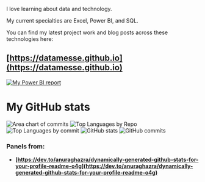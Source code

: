 I love learning about data and technology.

My current specialties are Excel, Power BI, and SQL.

You can find my latest project work and blog posts across these technologies here:

## [https://datamesse.github.io](https://datamesse.github.io)

[![My Power BI report](https://github.com/datamesse/datamesse.github.io/blob/main/src/assets-portfolio/img-2022-12-portfolio-website-react-v3.gif?raw=true)](https://datamesse.github.io)


# My GitHub stats

![Area chart of commits](https://github-profile-summary-cards.vercel.app/api/cards/profile-details?username=datamesse&theme=nord_bright)
![Top Languages by Repo](http://github-profile-summary-cards.vercel.app/api/cards/repos-per-language?username=datamesse&theme=nord_bright) ![Top Languages by commit](http://github-profile-summary-cards.vercel.app/api/cards/most-commit-language?username=datamesse&theme=nord_bright)
![GitHub stats](http://github-profile-summary-cards.vercel.app/api/cards/stats?username=datamesse&theme=nord_bright) ![GitHub commits](http://github-profile-summary-cards.vercel.app/api/cards/productive-time?username=vn7n24fzkq&theme=nord_bright&utcOffset=8)

### Panels from:
* **[https://dev.to/anuraghazra/dynamically-generated-github-stats-for-your-profile-readme-o4g](https://dev.to/anuraghazra/dynamically-generated-github-stats-for-your-profile-readme-o4g)**
